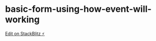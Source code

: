 # basic-form-using-how-event-will-working

[Edit on StackBlitz ⚡️](https://stackblitz.com/edit/react-nmhejk)